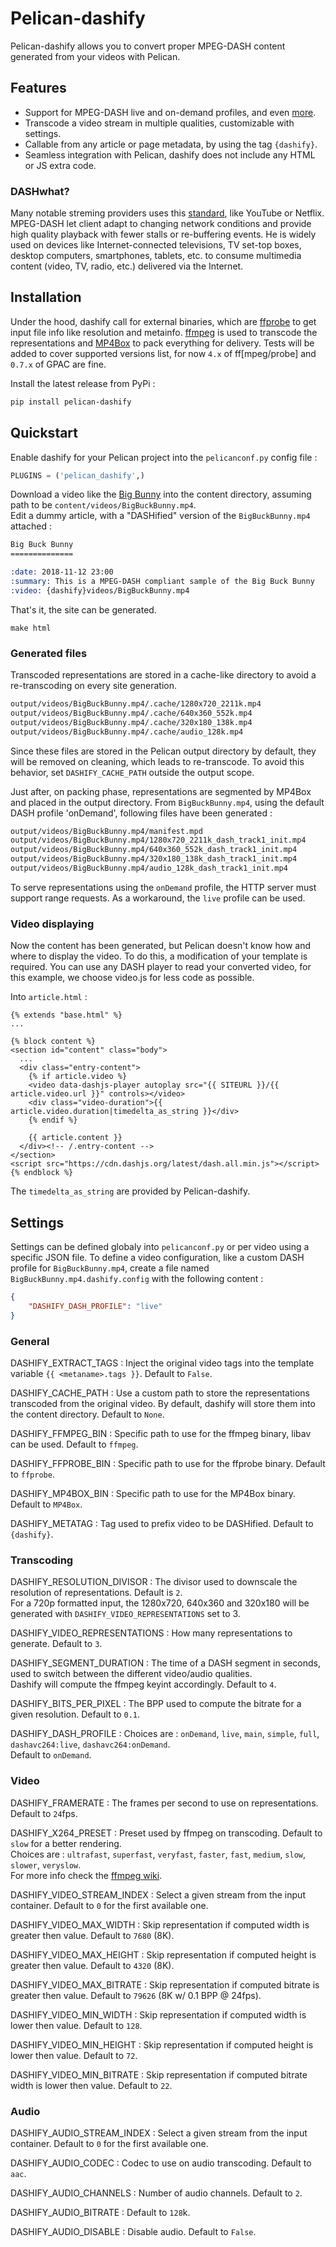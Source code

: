 Pelican-dashify
===============

Pelican-dashify allows you to convert proper MPEG-DASH content generated from your videos with Pelican.


Features
--------

-	Support for MPEG-DASH live and on-demand profiles, and even [more](https://gpac.wp.imt.fr/mp4box/dash/).
-	Transcode a video stream in multiple qualities, customizable with settings.
-	Callable from any article or page metadata, by using the tag `{dashify}`.
-	Seamless integration with Pelican, dashify does not include any HTML or JS extra code.

### DASHwhat?

Many notable streming providers uses this [standard](https://tools.ietf.org/html/rfc6983), like YouTube or Netflix. MPEG-DASH let client adapt to changing network conditions and provide high quality playback with fewer stalls or re-buffering events. He is widely used on devices like Internet-connected televisions, TV set-top boxes, desktop computers, smartphones, tablets, etc. to consume multimedia content (video, TV, radio, etc.) delivered via the Internet.


Installation
------------

Under the hood, dashify call for external binaries, which are [ffprobe](https://www.ffmpeg.org/download.html) to get input file info like resolution and metainfo. [ffmpeg](https://www.ffmpeg.org/download.html) is used to transcode the representations and [MP4Box](https://gpac.wp.imt.fr/downloads/gpac-nightly-builds/) to pack everything for delivery. Tests will be added to cover supported versions list, for now `4.x` of ff[mpeg/probe] and `0.7.x` of GPAC are fine.

Install the latest release from PyPi :
```sh
pip install pelican-dashify
```


Quickstart
----------

Enable dashify for your Pelican project into the `pelicanconf.py` config file :
```python
PLUGINS = ('pelican_dashify',)
```

Download a video like the [Big Bunny](http://commondatastorage.googleapis.com/gtv-videos-bucket/sample/BigBuckBunny.mp4) into the content directory, assuming path to be `content/videos/BigBuckBunny.mp4`.  
Edit a dummy article, with a "DASHified" version of the `BigBuckBunny.mp4` attached :


```restructuredtext
Big Buck Bunny
==============

:date: 2018-11-12 23:00
:summary: This is a MPEG-DASH compliant sample of the Big Buck Bunny
:video: {dashify}videos/BigBuckBunny.mp4
```

That's it, the site can be generated.
```
make html
```

### Generated files

Transcoded representations are stored in a cache-like directory to avoid a re-transcoding on every site generation.

```sh
output/videos/BigBuckBunny.mp4/.cache/1280x720_2211k.mp4
output/videos/BigBuckBunny.mp4/.cache/640x360_552k.mp4
output/videos/BigBuckBunny.mp4/.cache/320x180_138k.mp4
output/videos/BigBuckBunny.mp4/.cache/audio_128k.mp4
```

Since these files are stored in the Pelican output directory by default, they will be removed on cleaning, which leads to re-transcode. To avoid this behavior, set `DASHIFY_CACHE_PATH` outside the output scope.

Just after, on packing phase, representations are segmented by MP4Box and placed in the output directory.
From `BigBuckBunny.mp4`, using the default DASH profile 'onDemand', following files have been generated :

```sh
output/videos/BigBuckBunny.mp4/manifest.mpd
output/videos/BigBuckBunny.mp4/1280x720_2211k_dash_track1_init.mp4
output/videos/BigBuckBunny.mp4/640x360_552k_dash_track1_init.mp4
output/videos/BigBuckBunny.mp4/320x180_138k_dash_track1_init.mp4
output/videos/BigBuckBunny.mp4/audio_128k_dash_track1_init.mp4
```

To serve representations using the `onDemand` profile, the HTTP server must support range requests. As a workaround, the `live` profile can be used.

### Video displaying

Now the content has been generated, but Pelican doesn't know how and where to display the video. To do this, a modification of your template is required.
You can use any DASH player to read your converted video, for this example, we choose video.js for less code as possible.

Into `article.html` :
```jinja
{% extends "base.html" %}
...

{% block content %}
<section id="content" class="body">
  ...
  <div class="entry-content">
    {% if article.video %}
    <video data-dashjs-player autoplay src="{{ SITEURL }}/{{ article.video.url }}" controls></video>
    <div class="video-duration">{{ article.video.duration|timedelta_as_string }}</div>
    {% endif %}

    {{ article.content }}
  </div><!-- /.entry-content -->
</section>
<script src="https://cdn.dashjs.org/latest/dash.all.min.js"></script>
{% endblock %}
```

The `timedelta_as_string` are provided by Pelican-dashify.


Settings
--------

Settings can be defined globaly into `pelicanconf.py` or per video using a specific JSON file.
To define a video configuration, like a custom DASH profile for `BigBuckBunny.mp4`, create a file named `BigBuckBunny.mp4.dashify.config` with the following content :

```json
{
	"DASHIFY_DASH_PROFILE": "live"
}
```

### General

DASHIFY_EXTRACT_TAGS
:	Inject the original video tags into the template variable `{{ <metaname>.tags }}`. Default to `False`.

DASHIFY_CACHE_PATH
:	Use a custom path to store the representations transcoded from the original video.
	By default, dashify will store them into the content directory. Default to `None`.

DASHIFY_FFMPEG_BIN
:	Specific path to use for the ffmpeg binary, libav can be used. Default to `ffmpeg`.

DASHIFY_FFPROBE_BIN
:	Specific path to use for the ffprobe binary. Default to `ffprobe`.

DASHIFY_MP4BOX_BIN
:	Specific path to use for the MP4Box binary. Default to `MP4Box`.

DASHIFY_METATAG
:	Tag used to prefix video to be DASHified. Default to `{dashify}`.

### Transcoding

DASHIFY_RESOLUTION_DIVISOR
:	The divisor used to downscale the resolution of representations. Default is `2`.  
	For a 720p formatted input, the 1280x720, 640x360 and 320x180 will be generated with `DASHIFY_VIDEO_REPRESENTATIONS` set to 3.

DASHIFY_VIDEO_REPRESENTATIONS
:	How many representations to generate. Default to `3`.

DASHIFY_SEGMENT_DURATION
:	The time of a DASH segment in seconds, used to switch between the different video/audio qualities.  
	Dashify will compute the ffmpeg keyint accordingly. Default to `4`.

DASHIFY_BITS_PER_PIXEL
:	The BPP used to compute the bitrate for a given resolution. Default to `0.1`.

DASHIFY_DASH_PROFILE
:	Choices are : `onDemand`, `live`, `main`, `simple`, `full`, `dashavc264:live`, `dashavc264:onDemand`.  
	Default to `onDemand`.

### Video

DASHIFY_FRAMERATE
:	The frames per second to use on representations. Default to `24`fps.

DASHIFY_X264_PRESET
:	Preset used by ffmpeg on transcoding. Default to `slow` for a better rendering.  
	Choices are : `ultrafast`, `superfast`, `veryfast`, `faster`, `fast`, `medium`, `slow`, `slower`, `veryslow`.  
	For more info check the [ffmpeg wiki](https://trac.ffmpeg.org/wiki/Encode/H.264#Preset).

DASHIFY_VIDEO_STREAM_INDEX
:	Select a given stream from the input container. Default to `0` for the first available one.

DASHIFY_VIDEO_MAX_WIDTH
:	Skip representation if computed width is greater then value. Default to `7680` (8K).

DASHIFY_VIDEO_MAX_HEIGHT
:	Skip representation if computed height is greater then value. Default to `4320` (8K).

DASHIFY_VIDEO_MAX_BITRATE
:	Skip representation if computed bitrate is greater then value. Default to `79626` (8K w/ 0.1 BPP @ 24fps).

DASHIFY_VIDEO_MIN_WIDTH
:	Skip representation if computed width is lower then value. Default to `128`.

DASHIFY_VIDEO_MIN_HEIGHT
:	Skip representation if computed height is lower then value. Default to `72`.

DASHIFY_VIDEO_MIN_BITRATE
:	Skip representation if computed bitrate width is lower then value. Default to `22`.

### Audio

DASHIFY_AUDIO_STREAM_INDEX
:	Select a given stream from the input container. Default to `0` for the first available one.

DASHIFY_AUDIO_CODEC
:	Codec to use on audio transcoding. Default to `aac`.

DASHIFY_AUDIO_CHANNELS
:	Number of audio channels. Default to `2`.

DASHIFY_AUDIO_BITRATE
:	Default to `128`k.

DASHIFY_AUDIO_DISABLE
:	Disable audio. Default to `False`.
